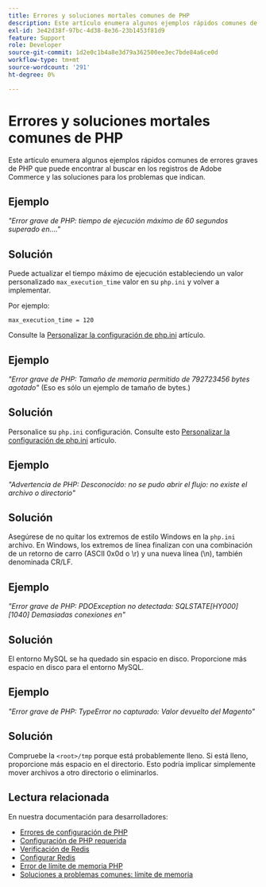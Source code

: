 ```yaml
---
title: Errores y soluciones mortales comunes de PHP
description: Este artículo enumera algunos ejemplos rápidos comunes de errores graves de PHP que puede encontrar al buscar en los registros de Adobe Commerce y las soluciones para los problemas que indican.
exl-id: 3e42d38f-97bc-4d38-8e36-23b1453f81d9
feature: Support
role: Developer
source-git-commit: 1d2e0c1b4a8e3d79a362500ee3ec7bde84a6ce0d
workflow-type: tm+mt
source-wordcount: '291'
ht-degree: 0%

---
```


# Errores y soluciones mortales comunes de PHP

Este artículo enumera algunos ejemplos rápidos comunes de errores graves de PHP que puede encontrar al buscar en los registros de Adobe Commerce y las soluciones para los problemas que indican.

## Ejemplo

*&quot;Error grave de PHP: tiempo de ejecución máximo de 60 segundos superado en....&quot;*

## Solución

Puede actualizar el tiempo máximo de ejecución estableciendo un valor personalizado `max_execution_time` valor en su `php.ini` y volver a implementar.

Por ejemplo:

`max_execution_time = 120`

Consulte la [Personalizar la configuración de php.ini](https://devdocs.magento.com/cloud/project/magento-app-php-ini.html) artículo.

## Ejemplo

*&quot;Error grave de PHP: Tamaño de memoria permitido de 792723456 bytes agotado&quot;* (Eso es sólo un ejemplo de tamaño de bytes.)

## Solución

Personalice su `php.ini` configuración. Consulte esto [Personalizar la configuración de php.ini](https://devdocs.magento.com/cloud/project/magento-app-php-ini.html) artículo.

## Ejemplo

*&quot;Advertencia de PHP: Desconocido: no se pudo abrir el flujo: no existe el archivo o directorio&quot;*

## Solución

Asegúrese de no quitar los extremos de estilo Windows en la `php.ini` archivo. En Windows, los extremos de línea finalizan con una combinación de un retorno de carro (ASCII 0x0d o \r) y una nueva línea (\n), también denominada CR/LF.

## Ejemplo

*&quot;Error grave de PHP: PDOException no detectada: SQLSTATE\[HY000\] \[1040\] Demasiadas conexiones en&quot;*

## Solución

El entorno MySQL se ha quedado sin espacio en disco. Proporcione más espacio en disco para el entorno MySQL.

## Ejemplo

*&quot;Error grave de PHP: TypeError no capturado: Valor devuelto del Magento&quot;*

## Solución

Compruebe la `<root>/tmp` porque está probablemente lleno. Si está lleno, proporcione más espacio en el directorio. Esto podría implicar simplemente mover archivos a otro directorio o eliminarlos.

## Lectura relacionada

En nuestra documentación para desarrolladores:

* [Errores de configuración de PHP](https://devdocs.magento.com/guides/v2.3/install-gde/trouble/php/tshoot_php-set.html)
* [Configuración de PHP requerida](https://devdocs.magento.com/guides/v2.3/install-gde/prereq/php-settings.html)
* [Verificación de Redis](https://devdocs.magento.com/guides/v2.3/config-guide/redis/redis-session.html#redis-verify)
* [Configurar Redis](https://devdocs.magento.com/guides/v2.3/config-guide/redis/config-redis.html)
* [Error de límite de memoria PHP](https://devdocs.magento.com/guides/v2.3/install-gde/trouble/php/tshoot_php-set.html#trouble-php-memory)
* [Soluciones a problemas comunes: límite de memoria](https://devdocs.magento.com/guides/v2.3/test/unit/unit_test_execution_cli.html#solutions-to-common-problems)
